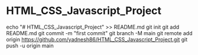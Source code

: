 # HTML_CSS_Javascript_Project

echo "# HTML_CSS_Javascript_Project" >> README.md
git init
git add README.md
git commit -m "first commit"
git branch -M main
git remote add origin https://github.com/yadnesh86/HTML_CSS_Javascript_Project.git
git push -u origin main
